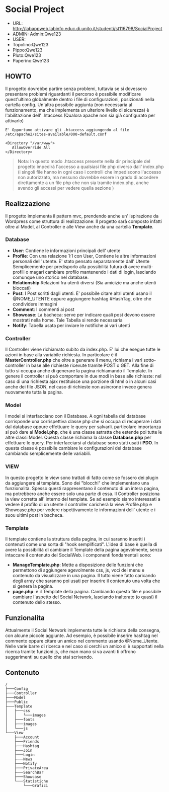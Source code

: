# Social Project

 * URL: http://labappweb.labinfo.educ.di.unito.it/studenti/st116798/SocialProject
 * ADMIN: Admin:Qwe123
 * USER: 
  *  Topolino:Qwe123
  *  Pippo:Qwe123
  *  Pluto:Qwe123
  *  Paperino:Qwe123
  
## HOWTO
Il progetto dovrebbe partire senza problemi, tuttavia se si dovessero presentare problemi riguardanti il percorso è possibile modificare quest'ultimo
globalmente dentro i file di configurazioni, posizionati nella cartella config.
Un'altra possibile aggiunta (non necessaria al funzionamento, ma che implementa un ulteriore livello di sicurezza) è l'abilitazione dell' .htaccess (Qualora  apache non sia già configurato per attivarlo)

```
E' Opportuno attivare gli .htaccess aggiungendo al file /etc/apache2/sites-available/000-default.conf

<Directory "/var/www">
   AllowOverride All
</Directory>
```
> Nota: In questo modo  .htaccess presente nella dir principale del progetto impedirà l'accesso a qualsiasi file php diverso dall' index.php (i singoli file hanno in ogni caso i controlli che impediscono l'accesso non autorizzato, ma nessuno dovrebbe essere in grado di accedere direttamente a un file php che non sia tramite index.php, anche avendo gli accessi per vedere quella sezione )

## Realizzazione

Il progetto implementa il pattern mvc, prendendo anche un' ispirazione da Wordpress come struttura di realizzazione:
Il progetto sarà composto infatti oltre al Model, al Controller e alle View anche da una cartella **Template**.


### Database
* **User**: Contiene le informazioni principali dell' utente
* **Profile**: Con una relazione 1:1 con User, Contiene le altre informazioni personali dell' utente. E' stato pensato separatamente dall' Utente Semplicemente per predisporlo alla possibilità futura di avere multi-profili o magari cambiare profilo mantenendo i dati di login, lasciando comunque uno storico nel database.
* **Relationship**:Relazioni fra utenti diversi (Sia amicizie ma anche utenti bloccati)
* **Post**: I Post scritti dagli utenti. E' possibile citare altri utenti usano il @NOME_UTENTE oppure aggiungere hashtag #HashTag, oltre che condividere immagini
* **Comment**: I commenti ai post
* **Showcase**: La bacheca: serve per indicare quali post devono essere mostrati nella home. Tale Tabella si rende necessaria 
* **Notify**: Tabella usata per inviare le notifiche ai vari utenti

### Controller
Il Controller viene richiamato subito da index.php.
E' lui che esegue tutte le azioni in base alla variabile richiesta.
In particolare è il **MasterController.php** che oltre a generare il menu, richiama i vari sotto-controller in base alle richieste ricevute tramite POST o GET.
Alla fine di tutto si occupa anche di generare la pagina richiamando il Template.
In genere il controller si può comportare in due modi in base alle richieste:
nel caso di una richiesta ajax restituisce una porzione di html o in alcuni casi anche dei file JSON, nel caso di richieste non asincrone invece genera nuovamente tutta la pagina.

### Model
I model si interfacciano con il Database.
A ogni tabella del database corrisponde una corrispettiva classe php che si occupa di recuperare i dati dal database oppure effettuare le query per salvarli.
particolare importanza si può dare al **Model.php**, che è una classe astratta che estende poi tutte le altre classi Model.
Questa classe richiama la classe **Database.php** per effettuare le query. Per interfacciarsi al database sono stati usati i **PDO**.
In questa classe è possibile cambiare le configurazioni del database cambiando semplicemente delle variabili.

### VIEW

In questo progetto le view sono trattati di fatto come se fossero dei plugin da aggiungere al template. Sono dei "blocchi" che implementano una funzionalità.
Spesso questi rappresentano il contenuto di un intera pagina, ma potrebbero anche essere solo una parte di essa. Il Controller posiziona la view corretta all' interno del template.
Se ad esempio siamo interessati a vedere il profilo di un utente il controller caricherà la view Profile.php e Showcase.php per vedere rispettivamente le informazioni dell' utente e i suou ultimi post in bacheca.

### Template
Il template contiene la struttura della pagina, in cui saranno inseriti i contenuti come una sorta di "hook semplificati". L'idea di base è quella di avere la possibilità di cambiare il Template della pagina agevolmente, senza intaccare il contenuto del SocialWeb.
i componenti fondamentali sono:
* **ManageTemplate.php**: Mette a disposizione delle funzioni che permettono di aggiungere agevolmente css, js, voci del menu e contenuto da visualizzare in una pagina. Il tutto viene fatto caricando degli array che saranno poi usati per inserire il contenuto una volta che si genera la pagina.
* **page.php**: è il Template della pagina. Cambiando questo file è possibile cambiare l'aspetto del Social Network, lasciando inalterato (o quasi) il contenuto dello stesso.

## Funzionalita
Attualmente il Social Network implementa tutte le richieste della consegna, con alcune piccole aggiunte.
Ad esempio, è possibile inserire hashtag nel commento oppure citare un amico nel commento usando @Nome_Utente.
Nelle varie barre di ricerca e nel caso si cerchi un amico si è supportati nella ricerca tramite funzioni js, che man mano si va avanti ti offrono suggerimenti su quello che stai scrivendo.


  
## Contenuto
```
/
├───Config
├───Controller
├───Model
├───Public
├───Template
│   ├───css
│   │   └───images
│   ├───fonts
│   ├───images
│   └───js
└───View
    ├───Account
    ├───Friends
    ├───Hashtag
    ├───Join
    ├───Login
    ├───News
    ├───Notify
    ├───PrivateArea
    ├───SearchBar
    ├───Showcase
    └───Statistiche
        └───Grafici
```